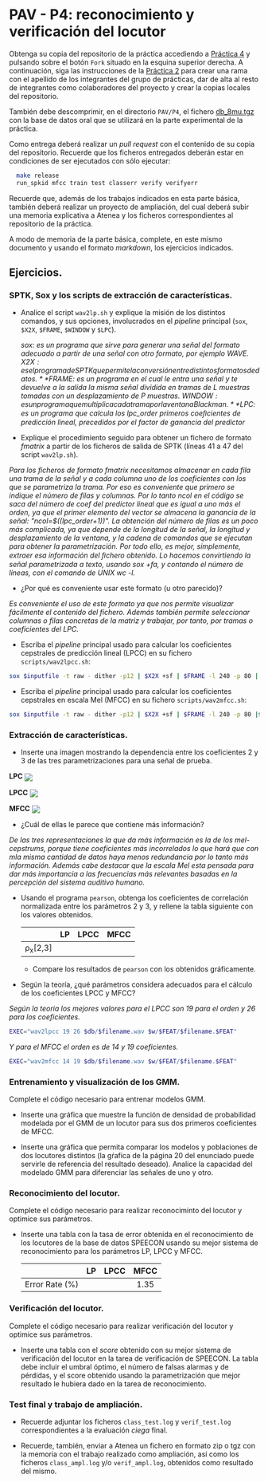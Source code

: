 PAV - P4: reconocimiento y verificación del locutor
===================================================

Obtenga su copia del repositorio de la práctica accediendo a [Práctica 4](https://github.com/albino-pav/P4)
y pulsando sobre el botón `Fork` situado en la esquina superior derecha. A continuación, siga las
instrucciones de la [Práctica 2](https://github.com/albino-pav/P2) para crear una rama con el apellido de
los integrantes del grupo de prácticas, dar de alta al resto de integrantes como colaboradores del proyecto
y crear la copias locales del repositorio.

También debe descomprimir, en el directorio `PAV/P4`, el fichero [db_8mu.tgz](https://atenea.upc.edu/pluginfile.php/3145524/mod_assign/introattachment/0/spk_8mu.tgz?forcedownload=1)
con la base de datos oral que se utilizará en la parte experimental de la práctica.

Como entrega deberá realizar un *pull request* con el contenido de su copia del repositorio. Recuerde
que los ficheros entregados deberán estar en condiciones de ser ejecutados con sólo ejecutar:

~~~~~~~~~~~~~~~~~~~~~~~~~~~~~~~~~~~~~~~~~~~~~~~~~~~~~.sh
  make release
  run_spkid mfcc train test classerr verify verifyerr
~~~~~~~~~~~~~~~~~~~~~~~~~~~~~~~~~~~~~~~~~~~~~~~~~~~~~

Recuerde que, además de los trabajos indicados en esta parte básica, también deberá realizar un proyecto
de ampliación, del cual deberá subir una memoria explicativa a Atenea y los ficheros correspondientes al
repositorio de la práctica.

A modo de memoria de la parte básica, complete, en este mismo documento y usando el formato *markdown*, los
ejercicios indicados.

## Ejercicios.

### SPTK, Sox y los scripts de extracción de características.

- Analice el script `wav2lp.sh` y explique la misión de los distintos comandos, y sus opciones, involucrados
  en el *pipeline* principal (`sox`, `$X2X`, `$FRAME`, `$WINDOW` y `$LPC`).

  *sox: es un programa que sirve para generar una señal del formato adecuado a partir de una señal con otro formato, por ejemplo WAVE.*
  *$X2X: es el programa de SPTK que permite la conversión entre distintos formatos de datos.*
  *$FRAME: es un programa en el cual le entra una señal y te devuelve a la salida la misma señal dividida en tramas de L muestras tomadas con un desplazamiento de P muestras.* 
  *$WINDOW: es un programa que multiplica cada trama por la ventana Blackman.*
  *$LPC: es un programa que calcula los lpc_order primeros coeﬁcientes de predicción lineal, precedidos por el factor de ganancia del predictor*

- Explique el procedimiento seguido para obtener un fichero de formato *fmatrix* a partir de los ficheros
  de salida de SPTK (líneas 41 a 47 del script `wav2lp.sh`).

*Para los ficheros de formato fmatrix necesitamos almacenar en cada fila una trama de la señal y a cada columna uno de los coeficientes con los que se parametriza la trama. Por eso es conveniente que primero se indique el número de filas y columnas. Por lo tanto ncol en el código se saca del número de coef del predictor lineal que es igual a uno más el orden, ya que el primer elemento del vector se almacena la ganancia de la señal: "ncol=$((lpc_order+1))". La obtención del número de filas es un poco más complicada, ya que depende de la longitud de la señal, la longitud y desplazamiento de la ventana, y la cadena de comandos que se ejecutan para obtener la parametrización. Por todo ello, es mejor, simplemente, extraer esa información del ﬁchero obtenido. Lo hacemos convirtiendo la señal parametrizada a texto, usando sox +fa, y contando el número de líneas, con el comando de UNIX wc -l.*

  * ¿Por qué es conveniente usar este formato (u otro parecido)?

  *Es conveniente el uso de este formato ya que nos permite visualizar fácilmente el contenido del fichero. Además también permite seleccionar columnas o filas concretas de la matriz y trabajar, por tanto, por tramas o coeficientes del LPC.*

- Escriba el *pipeline* principal usado para calcular los coeficientes cepstrales de predicción lineal
  (LPCC) en su fichero <code>scripts/wav2lpcc.sh</code>:


~~~~~~~~~~~~~~~~~~~~~~~~~~~~~~~~~~~~~~~~~~~~~~~~~~~~~.sh		
sox $inputfile -t raw - dither -p12 | $X2X +sf | $FRAME -l 240 -p 80 | $WINDOW -l 240 -L 240 | $LPC -l 240 -m $lpc_order | $LPC2C -m $lpc_order -M $nceps > $base.lpcc
~~~~~~~~~~~~~~~~~~~~~~~~~~~~~~~~~~~~~~~~~~~~~~~~~~~~~

- Escriba el *pipeline* principal usado para calcular los coeficientes cepstrales en escala Mel (MFCC) en
  su fichero <code>scripts/wav2mfcc.sh</code>:

~~~~~~~~~~~~~~~~~~~~~~~~~~~~~~~~~~~~~~~~~~~~~~~~~~~~~.sh
sox $inputfile -t raw - dither -p12 | $X2X +sf | $FRAME -l 240 -p 80 |$WINDOW -l 240 -L 240| $MFCC -l 240 -m $mfcc_order -s 8 -n $ncoef  -w 1 > $base.mfcc
~~~~~~~~~~~~~~~~~~~~~~~~~~~~~~~~~~~~~~~~~~~~~~~~~~~~~

### Extracción de características.

- Inserte una imagen mostrando la dependencia entre los coeficientes 2 y 3 de las tres parametrizaciones
  para una señal de prueba.

**LPC**
  <img src ="img/Grafica1.png" witdh="640" align="center">

**LPCC**
  <img src ="img/Grafica2.png" witdh="640" align="center">

**MFCC**
  <img src ="img/Grafica3.png" witdh="640" align="center">
  
  + ¿Cuál de ellas le parece que contiene más información?

*De las tres representaciones la que da más información es la de los mel-cepstrums, porque tiene coeficientes más incorrelados lo que hará que con mla misma cantidad de datos haya menos redundancia por lo tanto más información. Además cabe destacar que la escala Mel esta pensada para dar más importancia a las frecuencias más relevantes basadas en la percepción del sistema auditivo humano.*


- Usando el programa <code>pearson</code>, obtenga los coeficientes de correlación normalizada entre los
  parámetros 2 y 3, y rellene la tabla siguiente con los valores obtenidos.

  |                        | LP   | LPCC | MFCC |
  |------------------------|:----:|:----:|:----:|
  | &rho;<sub>x</sub>[2,3] |      |      |      |
  
  + Compare los resultados de <code>pearson</code> con los obtenidos gráficamente.
  
- Según la teoría, ¿qué parámetros considera adecuados para el cálculo de los coeficientes LPCC y MFCC?

*Según la teoria los mejores valores para el LPCC son 19 para el orden y 26 para los coeficientes.*

~~~~~~~~~~~~~~~~~~~~~~~~~~~~~~~~~~~~~~~~~~~~~~~~~~~~~.sh
EXEC="wav2lpcc 19 26 $db/$filename.wav $w/$FEAT/$filename.$FEAT"
~~~~~~~~~~~~~~~~~~~~~~~~~~~~~~~~~~~~~~~~~~~~~~~~~~~~~

*Y para el MFCC el orden es de 14 y 19 coeficientes.*

~~~~~~~~~~~~~~~~~~~~~~~~~~~~~~~~~~~~~~~~~~~~~~~~~~~~~.sh
EXEC="wav2mfcc 14 19 $db/$filename.wav $w/$FEAT/$filename.$FEAT"
~~~~~~~~~~~~~~~~~~~~~~~~~~~~~~~~~~~~~~~~~~~~~~~~~~~~~

### Entrenamiento y visualización de los GMM.

Complete el código necesario para entrenar modelos GMM.

- Inserte una gráfica que muestre la función de densidad de probabilidad modelada por el GMM de un locutor
  para sus dos primeros coeficientes de MFCC.
  
- Inserte una gráfica que permita comparar los modelos y poblaciones de dos locutores distintos (la gŕafica
  de la página 20 del enunciado puede servirle de referencia del resultado deseado). Analice la capacidad
  del modelado GMM para diferenciar las señales de uno y otro.

### Reconocimiento del locutor.

Complete el código necesario para realizar reconociminto del locutor y optimice sus parámetros.

- Inserte una tabla con la tasa de error obtenida en el reconocimiento de los locutores de la base de datos
  SPEECON usando su mejor sistema de reconocimiento para los parámetros LP, LPCC y MFCC.
  
  |                        | LP   | LPCC | MFCC |
  |------------------------|:----:|:----:|:----:|
  | Error Rate (%)         |      |      | 1.35 |

### Verificación del locutor.

Complete el código necesario para realizar verificación del locutor y optimice sus parámetros.

- Inserte una tabla con el *score* obtenido con su mejor sistema de verificación del locutor en la tarea
  de verificación de SPEECON. La tabla debe incluir el umbral óptimo, el número de falsas alarmas y de
  pérdidas, y el score obtenido usando la parametrización que mejor resultado le hubiera dado en la tarea
  de reconocimiento.
 
### Test final y trabajo de ampliación.

- Recuerde adjuntar los ficheros `class_test.log` y `verif_test.log` correspondientes a la evaluación
  *ciega* final.

- Recuerde, también, enviar a Atenea un fichero en formato zip o tgz con la memoria con el trabajo
  realizado como ampliación, así como los ficheros `class_ampl.log` y/o `verif_ampl.log`, obtenidos como
  resultado del mismo.
